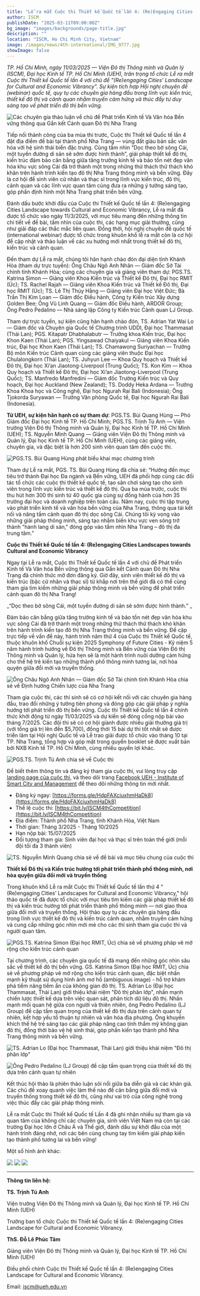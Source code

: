 ```yaml
---
title: "Lễ ra mắt Cuộc thi Thiết kế Quốc tế lần 4: (Re)Engaging Cities Landscape towards Carbon Neutrality"
author: ISCM
publishDate: "2025-03-11T09:00:00Z"
bg_image: "images/backgrounds/page-title.jpg"
description: ""
location: "ISCM, Ho Chi Minh City, Vietnam"
image: /images/news/4th-international/IMG_9777.jpg
showImage: false
---
```


_TP. Hồ Chí Minh, ngày 11/03/2025 — Viện Đô thị Thông minh và Quản lý (ISCM), Đại học Kinh tế TP. Hồ Chí Minh (UEH), trân trọng tổ chức Lễ ra mắt Cuộc thi Thiết kế Quốc tế lần 4 với chủ đề "(Re)engaging Cities’ Landscape for Cultural and Economic Vibrancy". Sự kiện tích hợp Hội nghị chuyên đề (webinar) quốc tế, quy tụ các chuyên gia hàng đầu trong lĩnh vực kiến trúc, thiết kế đô thị và cảnh quan nhằm truyền cảm hứng và thúc đẩy tư duy sáng tạo về phát triển đô thị bền vững._

![*Các chuyên gia thảo luận về chủ đề Phát triển Kinh tế Và Văn hóa Bền vững thông qua Gắn kết Cảnh quan Đô thị Nha Trang*](/images/news/4th-international/IMG_9777.jpg)

Tiếp nối thành công của ba mùa thi trước, Cuộc thi Thiết kế Quốc tế lần 4 đặt địa điểm đề bài tại thành phố Nha Trang — vùng đất giàu bản sắc văn hóa với hệ sinh thái biển đặc trưng. Cùng tầm nhìn “Dọc theo bờ sông Cái, một tuyến đường di sản sẽ sớm được hình thành”, giải pháp thiết kế đô thị, kiến trúc đảm bảo cân bằng giữa tăng trưởng kinh tế và bảo tồn nét đẹp văn hóa khu vực sông Cái đã trở thành một trong những thử thách thử thách khó khăn trên hành trình kiến tạo đô thị Nha Trang thông minh và bền vững. Đây là cơ hội để sinh viên cử nhân và thạc sĩ trong lĩnh vực kiến trúc, đô thị, cảnh quan và các lĩnh vực quan tâm cùng đưa ra những ý tưởng sáng tạo, góp phần định hình một Nha Trang phát triển bền vững.

Đánh dấu bước khởi đầu của Cuộc thi Thiết kế Quốc tế lần 4: (Re)engaging Cities Landscape towards Cultural and Economic Vibrancy, Lễ ra mắt đã được tổ chức vào ngày 11/3/2025, với mục tiêu mang đến những thông tin chi tiết về đề bài, tầm nhìn của cuộc thi, các hạng mục giải thưởng, cũng như giải đáp các thắc mắc liên quan. Đồng thời, hội nghị chuyên đề quốc tế (international webinar) được tổ chức trong khuôn khổ lễ ra mắt còn là cơ hội để cập nhật và thảo luận về các xu hướng mới nhất trong thiết kế đô thị, kiến trúc và cảnh quan.

Đến tham dự Lễ ra mắt, chúng tôi hân hạnh chào đón đại diện tỉnh Khánh Hòa (tham dự trực tuyến): Ông Châu Ngô Anh Nhân — Giám đốc Sở Tài chính tỉnh Khánh Hòa; cùng các chuyên gia và giảng viên tham dự: PGS.TS. Katrina Simon — Giảng viên Khoa Kiến trúc và Thiết kế Đô thị, Đại học RMIT (Úc); TS. Rachel Rajah — Giảng viên Khoa Kiến trúc và Thiết kế Đô thị, Đại học RMIT (Úc); TS. Lê Thị Thúy Hằng — Giảng viên Đại học Việt Đức; Bà Trần Thị Kim Loan — Giám đốc Điều hành, Công ty Kiến trúc Xây dựng Golden Bee; Ông Vũ Linh Quang — Giám đốc Điều hành, ARDOR Group; Ông Pedro Pedalino — Nhà sáng lập Công ty Kiến trúc Cảnh quan LJ Group.

Tham dự trực tuyến, sự kiện cũng hân hạnh chào đón, TS. Adrian Yat Wai Lo — Giám đốc và Chuyên gia Quốc tế Chương trình UDDI, Đại học Thammasat (Thái Lan); PGS. Kitapatr Dhabhalabutr — Trưởng khoa Kiến trúc, Đại học Khon Kaen (Thái Lan); PGS. Yingsawad Chaiyakul — Giảng viên Khoa Kiến trúc, Đại học Khon Kaen (Thái Lan); TS. Chamawong Suriyachan — Trưởng Bộ môn Kiến trúc Cảnh quan cùng các giảng viên thuộc Đại học Chulalongkorn (Thái Lan); TS. Juhyun Lee — Khoa Quy hoạch và Thiết kế Đô thị, Đại học Xi’an Jiaotong-Liverpool (Trung Quốc); TS. Kon Kim — Khoa Quy hoạch và Thiết kế Đô thị, Đại học Xi’an Jiaotong-Liverpool (Trung Quốc); TS. Manfredo Manfredini — Giám đốc Trường Kiến trúc và Quy hoạch, Đại học Auckland (New Zealand); TS. Doddy Heka Ardana — Trưởng Khoa Khoa học và Công nghệ, Đại học Ngurah Rai Bali (Indonesia); Ông Tjokorda Suryawan — Trưởng Văn phòng Quốc tế, Đại học Ngurah Rai Bali (Indonesia).

**Từ UEH, sự kiện hân hạnh có sự tham dự**: PGS.TS. Bùi Quang Hùng — Phó Giám đốc Đại học Kinh tế TP. Hồ Chí Minh; PGS.TS. Trịnh Tú Anh — Viện trưởng Viện Đô thị Thông minh và Quản lý, Đại học Kinh tế TP. Hồ Chí Minh (UEH); TS. Nguyễn Minh Quang — Giảng viên Viện Đô thị Thông minh và Quản lý, Đại học Kinh tế TP. Hồ Chí Minh (UEH), cùng các giảng viên, chuyên gia, và đặc biệt là hơn 200 sinh viên quan tâm đến cuộc thi.

![*PGS.TS. Bùi Quang Hùng phát biểu khai mạc chương trình*](/images/news/4th-international/IMG_9744.jpg)

Tham dự Lễ ra mắt, PGS. TS. Bùi Quang Hùng đã chia sẻ: “Hướng đến mục tiêu trở thành Đại học Đa ngành và Bền vững, UEH đã phối hợp cùng các đối tác tổ chức các cuộc thi thiết kế quốc tế, tạo sân chơi sáng tạo cho sinh viên trong lĩnh vực kiến trúc và thiết kế đô thị. Qua ba mùa trước, cuộc thi thu hút hơn 300 thí sinh từ 40 quốc gia cùng sự đồng hành của hơn 35 trường đại học và doanh nghiệp trên toàn cầu. Năm nay, cuộc thi tập trung vào phát triển kinh tế và văn hóa bền vững của Nha Trang, thông qua tái kết nối và nâng tầm cảnh quan đô thị dọc sông Cái. Chúng tôi kỳ vọng vào những giải pháp thông minh, sáng tạo nhằm biến khu vực ven sông trở thành "hành lang di sản," đóng góp vào tầm nhìn Nha Trang – đô thị đa trung tâm.”

**Cuộc thi Thiết kế Quốc tế lần 4: (Re)engaging Cities Landscapes towards Cultural and Economic Vibrancy**

Ngay tại Lễ ra mắt, Cuộc thi Thiết kế Quốc tế lần 4 với chủ đề Phát triển Kinh tế Và Văn hóa Bền vững thông qua Gắn kết Cảnh quan Đô thị Nha Trang đã chính thức mở đơn đăng ký. Giờ đây, sinh viên thiết kế đô thị và kiến trúc (bậc cử nhân và thạc sĩ) từ khắp nơi trên thế giới đã có thể cùng tham gia tìm kiếm những giải pháp thông minh và bền vững để phát triển cảnh quan đô thị Nha Trang!

_“Dọc theo bờ sông Cái, một tuyến đường di sản sẽ sớm được hình thành.” _

Đảm bảo cân bằng giữa tăng trưởng kinh tế và bảo tồn nét đẹp văn hóa khu vực sông Cái đã trở thành một trong những thử thách thử thách khó khăn trên hành trình kiến tạo đô thị Nha Trang thông minh và bền vững. Đề cập trực tiếp về vấn đề này, hành trình năm thứ 4 của Cuộc thi Thiết kế Quốc tế, thuộc khuôn khổ Chuỗi sự kiện 2025 Symphony of Future Cities - Kỷ niệm 5 năm hành trình hướng về Đô thị Thông minh và Bền vững của Viện Đô thị Thông minh và Quản lý, hứa hẹn sẽ là một hành trình nuôi dưỡng cảm hứng cho thế hệ trẻ kiến tạo những thành phố thông minh tương lai, nơi hòa quyện giữa đổi mới và truyền thống.

![*Ông Châu Ngô Anh Nhân — Giám đốc Sở Tài chính tỉnh Khánh Hòa chia sẻ về Định hướng Chiến lược của Nha Trang*](/images/news/4th-international/IMG_9905.jpg)

Tham gia cuộc thi, các thí sinh sẽ có cơ hội kết nối với các chuyên gia hàng đầu, trao đổi những ý tưởng tiên phong và đóng góp các giải pháp ý nghĩa hướng tới phát triển đô thị bền vững. Cuộc thi Thiết kế Quốc tế lần 4 chính thức khởi động từ ngày 11/03/2025 và dự kiến sẽ đóng cổng nộp bài vào tháng 7/2025. Các đội thi sẽ có cơ hội giành được nhiều giải thưởng giá trị (với tổng giá trị lên đến $5,700), đồng thời 15 bài dự thi tốt nhất sẽ được triển lãm tại Hội nghị Quốc tế và Lễ trao giải được tổ chức vào tháng 10 tại TP. Nha Trang, tổng hợp và góp mặt trong quyển booklet sẽ được xuất bản bởi NXB Kinh tế TP. Hồ Chí Minh, cùng nhiều quyền lợi khác.

![PGS.TS. Trịnh Tú Anh chia sẻ về Cuộc thi](/images/news/4th-international/IMG_9908.jpg)

Để biết thêm thông tin và đăng ký tham gia cuộc thi, vui lòng truy cập [landing page của cuộc thi](https://www.iscm.ueh.edu.vn/4th-internationall-design-competition), và theo dõi trang [Facebook UEH - Institute of Smart City and Management](https://www.facebook.com/ISCM.UEH/posts/pfbid02gccMd7aKW4B5VEhVPVJXYTaaqqPvJzF4QFPzxD5z8aL9WxLZPXpubTtGkK1J3e1l) để theo dõi những thông tin mới nhất.

- Đăng ký ngay: [https://forms.gle/HdpFAXciuxhmHaDk8](https://forms.gle/HdpFAXciuxhmHaDk8)
- Thể lệ cuộc thi: [https://bit.ly/ISCM4thCompetition](https://bit.ly/ISCM4thCompetition)
- Địa điểm: Thành phố Nha Trang, tỉnh Khánh Hòa, Việt Nam
- Thời gian: Tháng 3/2025 - Tháng 10/2025
- Hạn nộp bài: 15/07/2025
- Đối tượng tham gia: Sinh viên đại học và thạc sĩ trên toàn thế giới (mỗi đội tối đa 3 thành viên)

![TS. Nguyễn Minh Quang chia sẻ về đề bài và mục tiêu chung của cuộc thi](/images/news/4th-international/IMG_9925.jpg)

**Thiết kế Đô thị và Kiến trúc hướng tới phát triển thành phố thông minh, nơi hòa quyện giữa đổi mới và truyền thống**

Trong khuôn khổ Lễ ra mắt Cuộc thi Thiết kế Quốc tế lần thứ 4 "(Re)engaging Cities’ Landscapes for Cultural and Economic Vibrancy," hội thảo quốc tế đã được tổ chức với mục tiêu tìm kiếm các giải pháp thiết kế đô thị và kiến trúc hướng tới phát triển thành phố thông minh — nơi giao thoa giữa đổi mới và truyền thống. Hội thảo quy tụ các chuyên gia hàng đầu trong lĩnh vực thiết kế đô thị và kiến trúc cảnh quan, nhằm truyền cảm hứng và cung cấp những góc nhìn mới mẻ cho các thí sinh tham gia cuộc thi và người quan tâm.

![PGS.TS. Katrina Simon (Đại học RMIT, Úc) chia sẻ về phương pháp vẽ mở rộng cho kiến trúc cảnh quan](/images/news/4th-international/IMG_9723.jpg)

Tại chương trình, các chuyên gia quốc tế đã mang đến những góc nhìn sâu sắc về thiết kế đô thị bền vững. GS. Katrina Simon (Đại học RMIT, Úc) chia sẻ về phương pháp vẽ mở rộng cho kiến trúc cảnh quan, đặc biệt nhấn mạnh kỹ thuật sử dụng hình ảnh mơ hồ (ambiguous image) - hỗ trợ khám phá tiềm năng tiềm ẩn của không gian đô thị. TS. Adrian Lo (Đại học Thammasat, Thái Lan) giới thiệu khái niệm "Đô thị phân lớp", nhấn mạnh chiến lược thiết kế dựa trên việc quan sát, phân tích dữ liệu đô thị. Nhấn mạnh mối quan hệ giữa con người và thiên nhiên, ông Pedro Pedalino (LJ Group) đề cập tầm quan trọng của thiết kế đô thị dựa trên cảnh quan tự nhiên, kết hợp yếu tố thuận tự nhiên và văn hóa địa phương. Ông khuyến khích thế hệ trẻ sáng tạo các giải pháp nâng cao tính thẩm mỹ không gian đô thị, đồng thời bảo vệ hệ sinh thái, góp phần kiến tạo thành phố Nha Trang thông minh và bền vững.

![TS. Adrian Lo (Đại học Thammasat, Thái Lan) giới thiệu khái niệm "Đô thị phân lớp"](/images/news/4th-international/25625e93d162603c3973.jpg)

![Ông Pedro Pedalino (LJ Group) đề cập tầm quan trọng của thiết kế đô thị dựa trên cảnh quan tự nhiên](/images/news/4th-international/IMG_9771.jpg)

Kết thúc hội thảo là phiên thảo luận sôi nổi giữa ba diễn giả và các khán giả. Các chủ đề xoay quanh việc làm thế nào để cân bằng giữa đổi mới và truyền thống trong thiết kế đô thị, cũng như vai trò của công nghệ trong việc thúc đẩy các giải pháp thông minh.

Lễ ra mắt Cuộc thi Thiết kế Quốc tế Lần 4 đã ghi nhận nhiều sự tham gia và quan tâm của không chỉ các chuyên gia, sinh viên Việt Nam mà còn tại các trường Đại học lớn ở Châu Á và Thế giới, đánh dấu sự khởi đầu của một hành trình đáng nhớ, nơi các bên cùng chung tay tìm kiếm giải pháp kiến tạo thành phố tương lai và bền vững!

Một số hình ảnh khác:

![](/images/news/4th-international/IMG_9738.jpg)
![](/images/news/4th-international/IMG_9787.jpg)
![](/images/news/4th-international/IMG_9980.jpg)

---

**Thông tin liên hệ:**

**TS. Trịnh Tú Anh**

Viện trưởng Viện Đô thị Thông minh và Quản lý, Đại học Kinh tế TP. Hồ Chí Minh (UEH)

Trưởng ban tổ chức Cuộc thi Thiết kế Quốc tế lần 4: (Re)engaging Cities Landscape for Cultural and Economic Vibrancy.

**ThS. Đỗ Lê Phúc Tâm**

Giảng viên Viện Đô thị Thông minh và Quản lý, Đại học Kinh tế TP. Hồ Chí Minh (UEH)

Điều phối chính Cuộc thi Thiết kế Quốc tế lần 4: (Re)engaging Cities Landscape for Cultural and Economic Vibrancy.

Email: iscm@ueh.edu.vn
